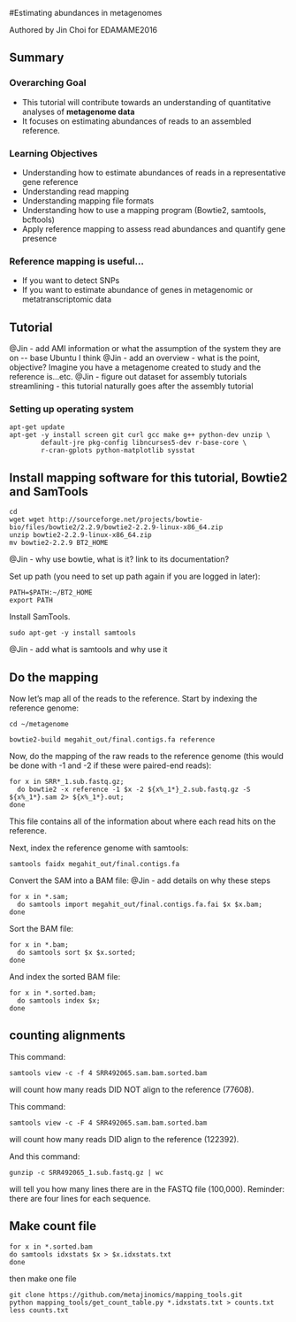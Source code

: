 #Estimating abundances in metagenomes

Authored by Jin Choi for EDAMAME2016 

## Summary

### Overarching Goal
* This tutorial will contribute towards an understanding of quantitative analyses of **metagenome data**
* It focuses on estimating abundances of reads to an assembled reference.

### Learning Objectives
* Understanding how to estimate abundances of reads in a representative gene reference
* Understanding read mapping
* Understanding mapping file formats
* Understanding how to use a mapping program (Bowtie2, samtools, bcftools)
* Apply reference mapping to assess read abundances and quantify gene presence

### Reference mapping is useful... 
* If you want to detect SNPs
* If you want to estimate abundance of genes in metagenomic or metatranscriptomic data

## Tutorial

@Jin - add AMI information or what the assumption of the system they are on -- base Ubuntu I think
@Jin - add an overview - what is the point, objective?  Imagine you have a metagenome created to study and the reference is...etc.
@Jin - figure out dataset for assembly tutorials streamlining - this tutorial naturally goes after the assembly tutorial

### Setting up operating system
```
apt-get update
apt-get -y install screen git curl gcc make g++ python-dev unzip \
        default-jre pkg-config libncurses5-dev r-base-core \
        r-cran-gplots python-matplotlib sysstat
```

## Install mapping software for this tutorial, Bowtie2 and SamTools
```
cd 
wget wget http://sourceforge.net/projects/bowtie-bio/files/bowtie2/2.2.9/bowtie2-2.2.9-linux-x86_64.zip
unzip bowtie2-2.2.9-linux-x86_64.zip
mv bowtie2-2.2.9 BT2_HOME
```
@Jin - why use bowtie, what is it?  link to its documentation?

Set up path (you need to set up path again if you are logged in later):
```
PATH=$PATH:~/BT2_HOME
export PATH
```

Install SamTools.  
```
sudo apt-get -y install samtools
```
@Jin - add what is samtools and why use it


## Do the mapping
Now let’s map all of the reads to the reference. Start by indexing the reference genome:
```
cd ~/metagenome

bowtie2-build megahit_out/final.contigs.fa reference

```
Now, do the mapping of the raw reads to the reference genome (this would be done with -1 and -2 if these were paired-end reads):
```
for x in SRR*_1.sub.fastq.gz;
  do bowtie2 -x reference -1 $x -2 ${x%_1*}_2.sub.fastq.gz -S ${x%_1*}.sam 2> ${x%_1*}.out;
done
```

This file contains all of the information about where each read hits on the reference.

Next, index the reference genome with samtools:

```
samtools faidx megahit_out/final.contigs.fa
```

Convert the SAM into a BAM file:
@Jin - add details on why these steps

```
for x in *.sam;
  do samtools import megahit_out/final.contigs.fa.fai $x $x.bam;
done
```

Sort the BAM file:
```
for x in *.bam;
  do samtools sort $x $x.sorted;
done
```

And index the sorted BAM file:
```
for x in *.sorted.bam;
  do samtools index $x;
done
```

## counting alignments
This command:
```
samtools view -c -f 4 SRR492065.sam.bam.sorted.bam
```
will count how many reads DID NOT align to the reference (77608).

This command:

```
samtools view -c -F 4 SRR492065.sam.bam.sorted.bam
```
will count how many reads DID align to the reference (122392).

And this command:

```
gunzip -c SRR492065_1.sub.fastq.gz | wc
```

will tell you how many lines there are in the FASTQ file (100,000). Reminder: there are four lines for each sequence.

## Make count file

```
for x in *.sorted.bam
do samtools idxstats $x > $x.idxstats.txt
done
```
then make one file
```
git clone https://github.com/metajinomics/mapping_tools.git
python mapping_tools/get_count_table.py *.idxstats.txt > counts.txt
less counts.txt
```

